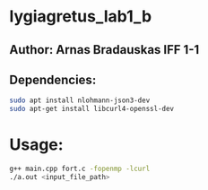 # lygiagretus_lab1_b

## Author: Arnas Bradauskas IFF 1-1

## Dependencies:
```bash
sudo apt install nlohmann-json3-dev
sudo apt-get install libcurl4-openssl-dev
```

# Usage:
```bash
g++ main.cpp fort.c -fopenmp -lcurl
./a.out <input_file_path>
```

